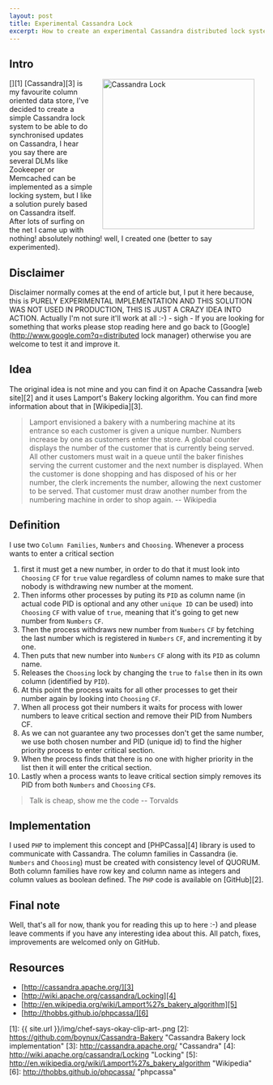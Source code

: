 ```yaml
---
layout: post
title: Experimental Cassandra Lock
excerpt: How to create an experimental Cassandra distributed lock system to be able to do synchronised insertion/updates on Cassandra.
---
```


## Intro 

[<img align='right' class="wp-image-438 alignright" style="margin-left: 20px; margin-right: 20px;" alt="Cassandra Lock" src="{{ site.url }}/img/chef-says-okay-clip-art-300x296.png" width="300" height="296" />][1]
[Cassandra][3] is my favourite column oriented data store, I've decided to create a simple Cassandra lock system to be able to do synchronised updates on Cassandra, I hear you say there are several DLMs like Zookeeper or Memcached can be implemented as a simple locking system, but I like a solution purely based on Cassandra itself. After lots of surfing on the net I came up with nothing! absolutely nothing! well, I created one (better to say experimented). 

## Disclaimer 
Disclaimer normally comes at the end of article but, I put it here because, this is PURELY EXPERIMENTAL IMPLEMENTATION AND THIS SOLUTION WAS NOT USED IN PRODUCTION, THIS IS JUST A CRAZY IDEA INTO ACTION. Actually I'm not sure it'll work at all :-) - sigh - If you are looking for something that works please stop reading here and go back to [Google](http://www.google.com?q=distributed lock manager) otherwise you are welcome to test it and improve it. 

<script type="text/javascript" src="//pagead2.googlesyndication.com/pagead/js/adsbygoogle.js" async="true"></script>
<div class="ads"> <ins class="adsbygoogle" style="display:block" data-ad-client="ca-pub-7360583392867579" data-ad-slot="4587256441" data-ad-format="horizontal"></ins> </div> <script> (adsbygoogle = window.adsbygoogle || []).push({}); </script>

## Idea 
The original idea is not mine and you can find it on Apache Cassandra [web site][2] and it uses Lamport's Bakery locking algorithm. You can find more information about that in [Wikipedia][3]. 

> Lamport envisioned a bakery with a numbering machine at its entrance so each customer is given a unique number. Numbers increase by one as customers enter the store. A global counter displays the number of the customer that is currently being served. All other customers must wait in a queue until the baker finishes serving the current customer and the next number is displayed. When the customer is done shopping and has disposed of his or her number, the clerk increments the number, allowing the next customer to be served. That customer must draw another number from the numbering machine in order to shop again. -- Wikipedia

##  Definition 
I use two `Column Families`, `Numbers` and `Choosing`. Whenever a process wants to enter a critical section 

1. first it must get a new number, in order to do that it must look into `Choosing` `CF` for `true` value regardless of column names to make sure that nobody is withdrawing new number at the moment. 
2. Then informs other processes by puting its `PID` as column name (in actual code PID is optional and any other `unique ID` can be used) into `Choosing` `CF` with value of `true`, meaning that it's going to get new number from `Numbers` `CF`. 
3. Then the process withdraws new number from `Numbers` `CF` by fetching the last number which is registered in `Numbers` `CF`, and incrementing it by one. 
4. Then puts that new number into `Numbers` `CF` along with its `PID` as column name. 
5. Releases the `Choosing` lock by changing the `true` to `false` then in its own column (identified by `PID`). 
6. At this point the process waits for all other processes to get their number  again by looking into `Choosing` `CF`.
7. When all process got their numbers it waits for process with lower numbers to leave critical section and remove their PID from Numbers CF. 
8. As we can not guarantee any two processes don't get the same number, we use both chosen number and PID (unique id) to find the higher priority process to enter critical section. 
9. When the process finds that there is no one with higher priority in the list then it will enter the critical section. 
10. Lastly when a process wants to leave critical section simply removes its PID from both `Numbers` and `Choosing` `CF`s. 

> Talk is cheap, show me the code -- Torvalds

## Implementation 
I used `PHP` to implement this concept and [PHPCassa][4] library is used to communicate with Cassandra. The column families in Cassandra (ie. `Numbers` and `Choosing`) must be created with consistency level of QUORUM. Both column families have row key and column name as integers and column values as boolean defined. The `PHP` code is available on [GitHub][2]. 

<div class="ads"> <ins class="adsbygoogle" style="display:block" data-ad-client="ca-pub-7360583392867579" data-ad-slot="4587256441" data-ad-format="rectangle"></ins> </div> <script> (adsbygoogle = window.adsbygoogle || []).push({}); </script>

## Final note 
Well, that's all for now, thank you for reading this up to here :-) and please leave comments if you have any interesting idea about this. All patch, fixes, improvements are welcomed only on GitHub.

## Resources

+ [http://cassandra.apache.org/][3] 
+ [http://wiki.apache.org/cassandra/Locking][4] 
+ [http://en.wikipedia.org/wiki/Lamport%27s_bakery_algorithm][5] 
+ [http://thobbs.github.io/phpcassa/][6]

 [1]: {{ site.url }}/img/chef-says-okay-clip-art-.png
 [2]: https://github.com/boynux/Cassandra-Bakery "Cassandra Bakery lock implementation"
 [3]: http://cassandra.apache.org/ "Cassandra"
 [4]: http://wiki.apache.org/cassandra/Locking "Locking"
 [5]: http://en.wikipedia.org/wiki/Lamport%27s_bakery_algorithm "Wikipedia"
 [6]: http://thobbs.github.io/phpcassa/ "phpcassa"
